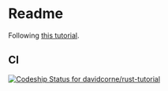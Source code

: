 # Readme

Following [this tutorial](https://aml3.github.io/RustTutorial/).

## CI

[![Codeship Status for davidcorne/rust-tutorial](https://app.codeship.com/projects/3a673f30-aaae-0136-c433-6e7b034bdf95/status?branch=master)](https://app.codeship.com/projects/309150)
